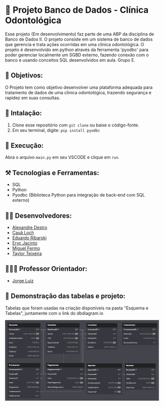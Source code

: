 # 🦷 Projeto Banco de Dados - Clínica Odontológica
Esse projeto (Em desenvolvimento) faz parte de uma ABP da disciplina de Banco de Dados II. O projeto consiste em um sistema de banco de dados que gerencia e trata ações ocorridas em uma clínica odontológica. O projeto é desenvolvido em python através da ferramenta 'pyodbc' para poder gerenciar localmente um SGBD externo, fazendo conexão com o banco e usando conceitos SQL desenvolvidos em aula.
Grupo E.

## 🎯 Objetivos:
O Projeto tem como objetivo desenvolver uma plataforma adequada para tratamento de dados de uma clínica odontológica, trazendo segurança e rapidez em suas consultas.

## 🔧 Intalação:
1. Clone esse repositório com `git clone` ou baixe o código-fonte.
2. Em seu terminal, digite: `pip install pyodbc`

## 🚀 Execução:
Abra o arquivo `main.py` em seu VSCODE e clique em ``run``.

## ⚒️ Tecnologias e Ferramentas:
- SQL
- Python
- Pyodbc (Biblioteca Python para integração de back-end com SQL externo)

## 👷🏽 Desenvolvedores:

- [Alexandre Destro](https://github.com/AlexandreDestro)
- [Cauã Loch](https://github.com/CauaLoch9860)
- [Eduardo Ribarski](https://github.com/ribarski)
- [Eryc Jacinto](https://github.com/ErycMJ)
- [Miguel Fermo](https://github.com/miguelfermo)
- [Taylor Teixeira](https://github.com/taylorteixeira)

## 🧑🏽‍💼 Professor Orientador:

- [Jorge Luiz](https://github.com/jlsilva01)

## 🔭 Demonstração das tabelas e projeto:
Tabelas que foram usadas na criação disponiveis na pasta "Esquema e Tabelas", juntamente com o link do dbdiagram.io

![image](https://github.com/taylorteixeira/projeto-bd-odontologico/blob/main/dbdiagram.jpg)

